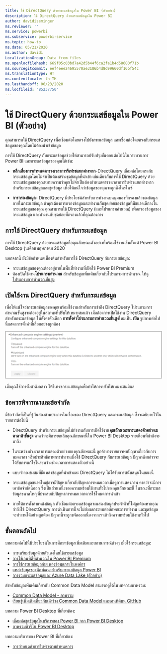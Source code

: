 ```yaml
---
title: ใช้ DirectQuery ด้วยกระแสข้อมูลใน Power BI (ตัวอย่าง)
description: ใช้ DirectQuery ด้วยกระแสข้อมูลใน Power BI
author: davidiseminger
ms.reviewer: ''
ms.service: powerbi
ms.subservice: powerbi-service
ms.topic: how-to
ms.date: 05/21/2020
ms.author: davidi
LocalizationGroup: Data from files
ms.openlocfilehash: 669f05c03bd7a42d5b44f6ca2fa1b4d58680f71b
ms.sourcegitcommit: eef4eee24695570ae3186b4d8d99660df16bf54c
ms.translationtype: HT
ms.contentlocale: th-TH
ms.lasthandoff: 06/23/2020
ms.locfileid: "85237750"
---
```

# <a name="use-directquery-with-dataflows-in-power-bi-preview"></a>ใช้ DirectQuery ด้วยกระแสข้อมูลใน Power BI (ตัวอย่าง)

คุณสามารถใช้ DirectQuery เพื่อเชื่อมต่อโดยตรงไปยังกระแสข้อมูล และเชื่อมต่อโดยตรงกับกระแสข้อมูลของคุณโดยไม่ต้องนำเข้าข้อมูล 

การใช้ DirectQuery กับกระแสข้อมูลช่วยให้สามารถปรับปรุงขั้นตอนต่อไปนี้ในกระบวนการ Power BI และกระแสข้อมูลของคุณได้เช่น:

* **หลีกเลี่ยงการกำหนดตารางเวลาการรีเฟรชแยกต่างหาก**-DirectQuery เชื่อมต่อโดยตรงกับกระแสข้อมูลโดยไม่จำเป็นต้องสร้างชุดข้อมูลที่นำเข้า เช่นเดียวกับการใช้ DirectQuery ด้วยกระแสข้อมูลของคุณหมายความว่าคุณไม่จำเป็นต้องกำหนดตารางเวลาการรีเฟรชแยกต่างหากสำหรับกระแสข้อมูลและชุดข้อมูล เพื่อให้แน่ใจว่าข้อมูลของคุณจะถูกซิงโครไนซ์

* **การกรองข้อมูล**- DirectQuery มีประโยชน์สำหรับการทำงานบนมุมมองที่กรองแล้วของข้อมูลภายในกระแสข้อมูล ถ้าคุณต้องการกรองข้อมูลและทำงานกับชุดย่อยของข้อมูลที่มีขนาดเล็กลงในกระแสข้อมูลของคุณ คุณสามารถใช้ DirectQuery (และโปรแกรมคำนวณ) เพื่อกรองข้อมูลของกระแสข้อมูล และทำงานกับชุดย่อยที่กรองแล้วที่คุณต้องการ


## <a name="using-directquery-for-dataflows"></a>การใช้ DirectQuery สำหรับกระแสข้อมูล

การใช้ DirectQuery ด้วยกระแสข้อมูลคือคุณลักษณะตัวอย่างที่พร้อมใช้งานเริ่มตั้งแต่ Power BI Desktop รุ่นเดือนพฤษภาคม 2020 

นอกจากนี้ ยังมีข้อกำหนดเบื้องต้นสำหรับการใช้ DirectQuery กับกระแสข้อมูล:

* กระแสข้อมูลของคุณต้องอยู่ภายในพื้นที่ทำงานที่เปิดใช้ Power BI Premium
* ต้องเปิดใช้งาน**โปรแกรมคำนวณ** สำหรับข้อมูลเพิ่มเติมเกี่ยวกับโปรแกรมการคำนวณ ให้ดู [โปรแกรมการคำนวณขั้นสูง ](service-dataflows-enhanced-compute-engine.md)

## <a name="enable-directquery-for-dataflows"></a>เปิดใช้งาน DirectQuery สำหรับกระแสข้อมูล

เพื่อให้แน่ใจว่ากระแสข้อมูลของคุณพร้อมใช้งานสำหรับการเข้าถึง DirectQuery โปรแกรมการคำนวณขั้นสูงจะต้องอยู่ในสถานะที่ปรับให้เหมาะสมแล้ว เมื่อต้องการเปิดใช้งาน DirectQuery สำหรับกระแสข้อมูล ให้ตั้งค่าตัวเลือก **การตั้งค่าโปรแกรมการคำนวณขั้นสูง**ใหม่เป็น **เปิด** รูปภาพต่อไปนี้แสดงการตั้งค่าที่เลือกอย่างถูกต้อง

![เปิดใช้งานโปรแกรมการคำนวณขั้นสูงสำหรับกระแสข้อมูล](media/service-dataflows-directquery/dataflows-directquery-01.png)

เมื่อคุณใช้การตั้งค่าดังกล่าว ให้รีเฟรชกระแสข้อมูลเพื่อทำให้การปรับให้เหมาะสมมีผล 


## <a name="considerations-and-limitations"></a>ข้อควรพิจารณาและข้อจำกัด

มีข้อจำกัดที่เป็นที่รู้กันสองสามประการในเรื่องของ DirectQuery และกระแสข้อมูล ซึ่งจะอธิบายไว้ในรายการต่อไปนี้

* DirectQuery สำหรับกระแสข้อมูลไม่ทำงานกับการเปิดใช้งาน**คุณลักษณะการแสดงตัวอย่างเมตาดาต้าขั้นสูง** คาดว่าจะมีการยกเลิกคุณลักษณะนี้ใน Power BI Desktop รายเดือนที่กำลังจะมาถึง

* ในระหว่างช่วงเวลาการแสดงตัวอย่างของคุณลักษณะนี้ ลูกค้าบางรายอาจพบปัญหาเกี่ยวกับการหมดเวลา หรือประสิทธิภาพการทำงานเมื่อใช้ DirectQuery กับกระแสข้อมูล ปัญหาดังกล่าวจะได้รับการแก้ไขในระหว่างช่วงเวลาการแสดงตัวอย่างนี้

* แบบจำลอง/ผสมที่มีแหล่งข้อมูลที่นำเข้าและ DirectQuery ไม่ได้รับการสนับสนุนในขณะนี้

* กระแสข้อมูลขนาดใหญ่อาจมีปัญหาเกี่ยวกับปัญหาการหมดเวลาเมื่อดูการแสดงภาพ คาดว่าจะมีการเอาข้อจำกัดนี้ออก ซึ่งเป็นส่วนหนึ่งของความพร้อมใช้งานทั่วไปของคุณลักษณะนี้ ในขณะที่กระแสข้อมูลขนาดใหญ่ที่ประสบกับปัญหาการหมดเวลาควรใช้โหมดการนำเข้า

* ภายใต้การตั้งค่าแหล่งข้อมูล ตัวเชื่อมต่อกระแสข้อมูลจะแสดงข้อมูลประจำตัวที่ไม่ถูกต้องหากคุณกำลังใช้ DirectQuery การดำเนินการนี้จะไม่ส่งผลกระทบต่อลักษณะการทำงาน และชุดข้อมูลจะทำงานได้อย่างถูกต้อง ปัญหานี้จะถูกขจัดออกเนื่องจากเราเข้าถึงความพร้อมใช้งานทั่วไป



## <a name="next-steps"></a>ขั้นตอนถัดไป

บทความต่อไปนี้มีประโยชน์ในการศึกษาข้อมูลเพิ่มเติมและสถานการณ์ต่างๆ เมื่อใช้กระแสข้อมูล:

* [การเตรียมข้อมูลด้วยตัวเองโดยใช้กระแสข้อมูล](service-dataflows-overview.md)
* [การใช้เอนทิตีที่คำนวณใน Power BI Premium](service-dataflows-computed-entities-premium.md)
* [การใช้กระแสข้อมูลกับแหล่งข้อมูลภายในองค์กร](service-dataflows-on-premises-gateways.md)
* [แหล่งข้อมูลของนักพัฒนาสำหรับกระแสข้อมูล Power BI](service-dataflows-developer-resources.md)
* [ การรวมกระแสข้อมูลและ Azure Data Lake (ตัวอย่าง)](service-dataflows-azure-data-lake-integration.md)

สำหรับข้อมูลเพิ่มเติมเกี่ยวกับ Common Data Model สามารถดูได้ในบทความภาพรวม:
* [Common Data Model - ภาพรวม](https://docs.microsoft.com/powerapps/common-data-model/overview)
* [เรียนรู้เพิ่มเติมเกี่ยวกับเค้าร่าง Common Data Model และเอนทิตีบน GitHub](https://github.com/Microsoft/CDM)

บทความ Power BI Desktop ที่เกี่ยวข้อง:

* [เชื่อมต่อชุดข้อมูลในบริการของ Power BI จาก Power BI Desktop](../connect-data/desktop-report-lifecycle-datasets.md)
* [ภาพรวมคิวรีใน Power BI Desktop](desktop-query-overview.md)

บทความบริการของ Power BI ที่เกี่ยวข้อง:
* [การกำหนดค่าการรีเฟรชตามกำหนดการ](../connect-data/refresh-scheduled-refresh.md)
